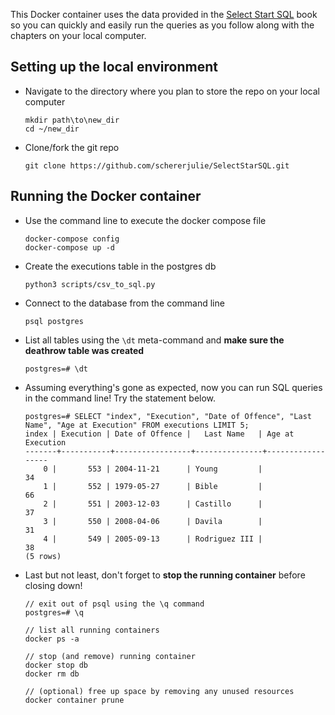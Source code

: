 This Docker container uses the data provided in the [Select Start SQL](https://selectstarsql.com) book so you can quickly and easily run the queries as you follow along with the chapters on your local computer. 

## Setting up the local environment

* Navigate to the directory where you plan to store the repo on your local computer

    ```
    mkdir path\to\new_dir
    cd ~/new_dir
    ```

* Clone/fork the git repo

    ```
    git clone https://github.com/schererjulie/SelectStarSQL.git
    ```

## Running the Docker container

* Use the command line to execute the docker compose file

    ```
    docker-compose config
    docker-compose up -d
    ```

* Create the executions table in the postgres db

    ```
    python3 scripts/csv_to_sql.py
    ```

* Connect to the database from the command line

    ```
    psql postgres
    ```

* List all tables using the `\dt` meta-command and **make sure the deathrow table was created**

    ```
    postgres=# \dt
    ```

* Assuming everything's gone as expected, now you can run SQL queries in the command line! Try the statement below. 

    ```
    postgres=# SELECT "index", "Execution", "Date of Offence", "Last Name", "Age at Execution" FROM executions LIMIT 5;
    index | Execution | Date of Offence |   Last Name   | Age at Execution 
    -------+-----------+-----------------+---------------+------------------
        0 |       553 | 2004-11-21      | Young         |               34
        1 |       552 | 1979-05-27      | Bible         |               66
        2 |       551 | 2003-12-03      | Castillo      |               37
        3 |       550 | 2008-04-06      | Davila        |               31
        4 |       549 | 2005-09-13      | Rodriguez III |               38
    (5 rows)
    ```


* Last but not least, don't forget to **stop the running container** before closing down!

    ```
    // exit out of psql using the \q command
    postgres=# \q

    // list all running containers
    docker ps -a

    // stop (and remove) running container
    docker stop db
    docker rm db

    // (optional) free up space by removing any unused resources
    docker container prune
    ```